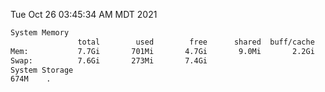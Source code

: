 Tue Oct 26 03:45:34 AM MDT 2021
```bash
System Memory
               total        used        free      shared  buff/cache   available
Mem:           7.7Gi       701Mi       4.7Gi       9.0Mi       2.2Gi       6.7Gi
Swap:          7.6Gi       273Mi       7.4Gi
System Storage
674M	.
```
```bash
